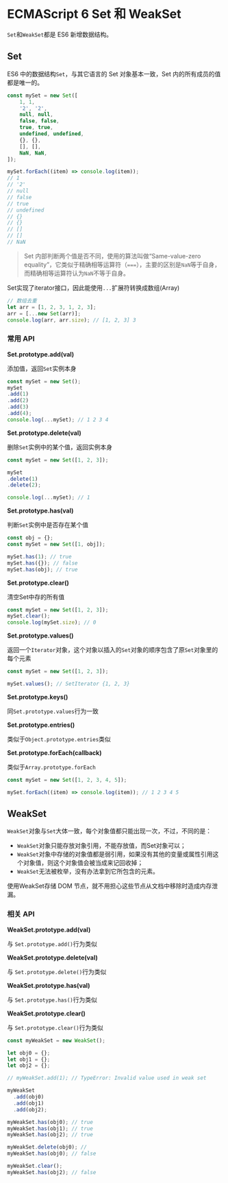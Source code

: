 # ECMAScript 6 Set 和 WeakSet

`Set`和`WeakSet`都是 ES6 新增数据结构。

## Set

ES6  中的数据结构`Set`，与其它语言的 Set 对象基本一致，Set 内的所有成员的值都是唯一的。

```js
const mySet = new Set([
    1, 1, 
    '2', '2', 
    null, null, 
    false, false, 
    true, true, 
    undefined, undefined,
    {}, {},
    [], [],
    NaN, NaN,
]);

mySet.forEach((item) => console.log(item));
// 1
// '2'
// null
// false
// true
// undefined
// {}
// {}
// []
// []
// NaN
```

> Set 内部判断两个值是否不同，使用的算法叫做“Same-value-zero equality”，它类似于精确相等运算符（`===`），主要的区别是`NaN`等于自身，而精确相等运算符认为`NaN`不等于自身。

Set实现了iterator接口，因此能使用`...`扩展符转换成数组\(Array\)

```js
// 数组去重
let arr = [1, 2, 3, 1, 2, 3];
arr = [...new Set(arr)];
console.log(arr, arr.size); // [1, 2, 3] 3
```

### 常用 API

**Set.prototype.add\(val\)**

添加值，返回`Set`实例本身

```js
const mySet = new Set();
mySet
.add(1)
.add(2)
.add(3)
.add(4);
console.log(...mySet); // 1 2 3 4
```

**Set.prototype.delete\(val\)**

删除`Set`实例中的某个值，返回实例本身

```js
const mySet = new Set([1, 2, 3]);

mySet
.delete(1)
.delete(2);

console.log(...mySet); // 1
```

**Set.prototype.has\(val\)**

判断`Set`实例中是否存在某个值

```js
const obj = {};
const mySet = new Set([1, obj]);

mySet.has(1); // true
mySet.has({}); // false
mySet.has(obj); // true
```

**Set.prototype.clear\(\)**

清空Set中存的所有值

```js
const mySet = new Set([1, 2, 3]);
mySet.clear();
console.log(mySet.size); // 0
```

**Set.prototype.values\(\)**

返回一个`Iterator`对象，这个对象以插入的`Set`对象的顺序包含了原`Set`对象里的每个元素

```js
const mySet = new Set([1, 2, 3]);

mySet.values(); // SetIterator {1, 2, 3}
```

**Set.prototype.keys\(\)**

同`Set.prototype.values`行为一致

**Set.prototype.entries\(\)**

类似于`Object.prototype.entries`类似

**Set.prototype.forEach\(callback\)**

类似于`Array.prototype.forEach`

```js
const mySet = new Set([1, 2, 3, 4, 5]);

mySet.forEach((item) => console.log(item)); // 1 2 3 4 5
```

## WeakSet

`WeakSet`对象与`Set`大体一致，每个对象值都只能出现一次，不过，不同的是：

* `WeakSet`对象只能存放对象引用，不能存放值，而Set对象可以；
* `WeakSet`对象中存储的对象值都是弱引用，如果没有其他的变量或属性引用这个对象值，则这个对象值会被当成来记回收掉；
* `WeakSet`无法被枚举，没有办法拿到它所包含的元素。

使用WeakSet存储 DOM 节点，就不用担心这些节点从文档中移除时造成内存泄漏。

### 相关 API

**WeakSet.prototype.add\(val\)**

与 `Set.prototype.add()`行为类似

**WeakSet.prototype.delete\(val\)**

与 `Set.prototype.delete()`行为类似

**WeakSet.prototype.has\(val\)**

与 `Set.prototype.has()`行为类似

**WeakSet.prototype.clear\(\)**

与 `Set.prototype.clear()`行为类似

```js
const myWeakSet = new WeakSet();

let obj0 = {};
let obj1 = {};
let obj2 = {};

// myWeakSet.add(1); // TypeError: Invalid value used in weak set

myWeakSet
  .add(obj0)
  .add(obj1)
  .add(obj2);

myWeakSet.has(obj0); // true
myWeakSet.has(obj1); // true
myWeakSet.has(obj2); // true

myWeakSet.delete(obj0); //
myWeakSet.has(obj0); // false

myWeakSet.clear();
myWeakSet.has(obj2); // false
```



